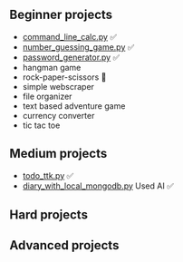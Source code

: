 ## Beginner projects
- [command_line_calc.py](https://github.com/JessexS/python_training/blob/main/command_line_calc.py) ✅
- [number_guessing_game.py](https://github.com/JessexS/python_training/blob/main/number_guessing_game.py) ✅
- [password_generator.py](https://github.com/JessexS/python_training/blob/main/password_generator.py) ✅
- hangman game 
- rock-paper-scissors 📝
- simple webscraper
- file organizer
- text based adventure game
- currency converter
- tic tac toe


## Medium projects
- [todo_ttk.py](https://github.com/JessexS/python_training/blob/main/todo_ttk.py) ✅
- [diary_with_local_mongodb.py](https://github.com/JessexS/python_training/blob/main/diary_with_local_mongodb.py) Used AI ✅


## Hard projects



## Advanced projects
